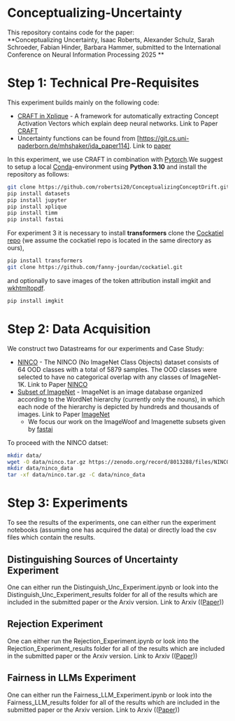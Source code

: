 # Conceptualizing-Uncertainty

This repository contains code for the paper:  
**Conceptualizing Uncertainty, Isaac Roberts, Alexander Schulz, Sarah Schroeder, Fabian Hinder, Barbara Hammer, submitted to the International Conference on Neural Information Processing 2025
**

# Step 1: Technical Pre-Requisites

This experiment builds mainly on the following code:
- [CRAFT in Xplique]((https://github.com/deel-ai/xplique)) - A framework for automatically extracting Concept Activation Vectors which explain deep
  neural networks. Link to Paper [CRAFT](https://arxiv.org/abs/2211.10154)
- Uncertainty functions can be found from [https://git.cs.uni-paderborn.de/mhshaker/ida_paper114]. Link to [paper](https://arxiv.org/abs/2001.00893)

In this experiment, we use CRAFT in combination with [Pytorch](https://pytorch.org/).We suggest to setup a local [Conda](https://conda.io/projects/conda/en/latest/user-guide/tasks/manage-environments.html)-environment
using **Python 3.10** and install the repository as follows:
```bash
git clone https://github.com/robertsi20/ConceptualizingConceptDrift.git
pip install datasets
pip install jupyter
pip install xplique
pip install timm
pip install fastai
```

For experiment 3 it is necessary to install **transformers** clone the [Cockatiel repo](https://github.com/fanny-jourdan/cockatiel) (we assume the cockatiel repo is located in the same directory as ours),
```bash
pip install transformers
git clone https://github.com/fanny-jourdan/cockatiel.git
```

and optionally to save images of the token attribution install imgkit and [wkhtmltopdf](https://wkhtmltopdf.org/).
```bash
pip install imgkit
```

# Step 2: Data Acquisition
We construct two Datastreams for our experiments and Case Study:
- [NINCO](https://github.com/j-cb/NINCO) - The NINCO (No ImageNet Class Objects) dataset consists of 64 OOD classes with a total of 5879 samples. The OOD classes were selected to have no categorical overlap with any classes of ImageNet-1K.  Link to Paper [NINCO]((https://arxiv.org/abs/2306.00826))
- [Subset of ImageNet](https://www.image-net.org/) - ImageNet is an image database organized according to the WordNet hierarchy (currently only the nouns), in which each node of the hierarchy is depicted by hundreds and thousands of images.  Link to Paper [ImageNet](https://www.image-net.org/static_files/papers/imagenet_cvpr09.pdf)
    - We focus our work on the ImageWoof and Imagenette subsets given by [fastai](https://github.com/fastai/imagenette)
        

To proceed with the NINCO datset:
```bash
mkdir data/
wget -O data/ninco.tar.gz https://zenodo.org/record/8013288/files/NINCO_all.tar.gz?download=1
mkdir data/ninco_data
tar -xf data/ninco.tar.gz -C data/ninco_data
```

# Step 3: Experiments
To see the results of the experiments, one can either run the experiment notebooks (assuming one has acquired the data) or directly load the csv files which contain the results. 

## Distinguishing Sources of Uncertainty Experiment
One can either run the Distinguish_Unc_Experiment.ipynb or look into the Distinguish_Unc_Experiment_results folder for all of the results which are included in the submitted paper or the Arxiv version. Link to Arxiv (([Paper](https://arxiv.org/abs/2503.03443)))

## Rejection Experiment
One can either run the Rejection_Experiment.ipynb or look into the Rejection_Experiment_results folder for all of the results which are included in the submitted paper or the Arxiv version. Link to Arxiv (([Paper](https://arxiv.org/abs/2503.03443)))

## Fairness in LLMs Experiment
One can either run the Fairness_LLM_Experiment.ipynb or look into the Fairness_LLM_results folder for all of the results which are included in the submitted paper or the Arxiv version. Link to Arxiv (([Paper](https://arxiv.org/abs/2503.03443)))



